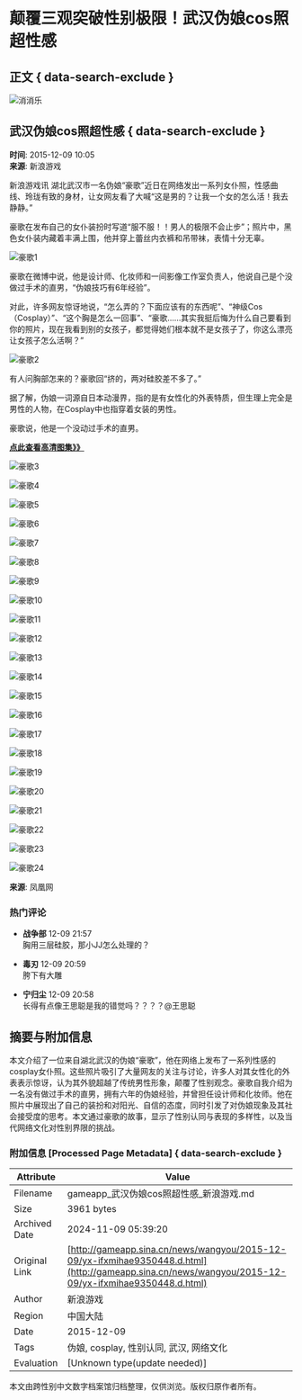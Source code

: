 # 颠覆三观突破性别极限！武汉伪娘cos照超性感

## 正文 { data-search-exclude }


![消消乐](https://n.sinaimg.cn/games/crawl/740/w640h100/20190410/U3LI-hvntnkq0689128.jpg)

## 武汉伪娘cos照超性感 { data-search-exclude }

**时间**: 2015-12-09 10:05  
**来源**: 新浪游戏

新浪游戏讯 湖北武汉市一名伪娘“豪歌”近日在网络发出一系列女仆照，性感曲线、玲珑有致的身材，让女网友看了大喊“这是男的？让我一个女的怎么活！我去静静。”

豪歌在发布自己的女仆装扮时写道“服不服！！男人的极限不会止步”；照片中，黑色女仆装内藏着丰满上围，他并穿上蕾丝内衣裤和吊带袜，表情十分无辜。

![豪歌1](http://n.sinaimg.cn/games/transform/20151209/e_EC-fxmifzc0917696.jpg)

豪歌在微博中说，他是设计师、化妆师和一间影像工作室负责人，他说自己是个没做过手术的直男，“伪娘技巧有6年经验”。

对此，许多网友惊讶地说，“怎么弄的？下面应该有的东西呢”、“神级Cos（Cosplay）”、“这个胸是怎么一回事”、“豪歌……其实我挺后悔为什么自己要看到你的照片，现在我看到别的女孩子，都觉得她们根本就不是女孩子了，你这么漂亮让女孩子怎么活啊？”

![豪歌2](http://n.sinaimg.cn/games/transform/20151209/kb22-fxmifzc0918182.jpg)

有人问胸部怎来的？豪歌回“挤的，两对硅胶差不多了。”

据了解，伪娘一词源自日本动漫界，指的是有女性化的外表特质，但生理上完全是男性的人物，在Cosplay中也指穿着女装的男性。

豪歌说，他是一个没动过手术的直男。

**[点此查看高清图集》》](http://photo.sina.cn/album?vt=4&ch=21&sid=1844&aid=361352)**

![豪歌3](http://www.sinaimg.cn/dy/slidenews/21_img/2015_50/1844_4690888_584980.jpg)

![豪歌4](http://www.sinaimg.cn/dy/slidenews/21_img/2015_50/1844_4690904_812411.jpg)

![豪歌5](http://www.sinaimg.cn/dy/slidenews/21_img/2015_50/1844_4690913_749352.jpg)

![豪歌6](http://www.sinaimg.cn/dy/slidenews/21_img/2015_50/1844_4690900_319986.jpg)

![豪歌7](http://www.sinaimg.cn/dy/slidenews/21_img/2015_50/1844_4690916_611549.jpg)

![豪歌8](http://www.sinaimg.cn/dy/slidenews/21_img/2015_50/1844_4690905_222477.jpg)

![豪歌9](http://www.sinaimg.cn/dy/slidenews/21_img/2015_50/1844_4690906_622011.jpg)

![豪歌10](http://www.sinaimg.cn/dy/slidenews/21_img/2015_50/1844_4690898_532290.jpg)

![豪歌11](http://www.sinaimg.cn/dy/slidenews/21_img/2015_50/1844_4690908_129873.jpg)

![豪歌12](http://www.sinaimg.cn/dy/slidenews/21_img/2015_50/1844_4690895_585139.jpg)

![豪歌13](http://www.sinaimg.cn/dy/slidenews/21_img/2015_50/1844_4690902_226113.jpg)

![豪歌14](http://www.sinaimg.cn/dy/slidenews/21_img/2015_50/1844_4690912_987315.jpg)

![豪歌15](http://www.sinaimg.cn/dy/slidenews/21_img/2015_50/1844_4690891_901865.jpg)

![豪歌16](http://www.sinaimg.cn/dy/slidenews/21_img/2015_50/1844_4690907_623275.jpg)

![豪歌17](http://www.sinaimg.cn/dy/slidenews/21_img/2015_50/1844_4690893_765294.jpg)

![豪歌18](http://www.sinaimg.cn/dy/slidenews/21_img/2015_50/1844_4690909_284014.jpg)

![豪歌19](http://www.sinaimg.cn/dy/slidenews/21_img/2015_50/1844_4690910_240010.jpg)

![豪歌20](http://www.sinaimg.cn/dy/slidenews/21_img/2015_50/1844_4690914_135808.jpg)

![豪歌21](http://www.sinaimg.cn/dy/slidenews/21_img/2015_50/1844_4690915_687043.jpg)

![豪歌22](http://www.sinaimg.cn/dy/slidenews/21_img/2015_50/1844_4690917_999492.jpg)

![豪歌23](http://www.sinaimg.cn/dy/slidenews/21_img/2015_50/1844_4690918_608719.jpg)

![豪歌24](http://www.sinaimg.cn/dy/slidenews/21_img/2015_50/1844_4690922_727180.jpg)

**来源**: 凤凰网

### 热门评论
- **战争部** 12-09 21:57  
  胸用三层硅胶，那小JJ怎么处理的？
  
- **毒刃** 12-09 20:59  
  胯下有大雕
  
- **宁归尘** 12-09 20:58  
  长得有点像王思聪是我的错觉吗？？？？@王思聪

## 摘要与附加信息

<!-- tcd_abstract -->
本文介绍了一位来自湖北武汉的伪娘“豪歌”，他在网络上发布了一系列性感的cosplay女仆照。这些照片吸引了大量网友的关注与讨论，许多人对其女性化的外表表示惊讶，认为其外貌超越了传统男性形象，颠覆了性别观念。豪歌自我介绍为一名没有做过手术的直男，拥有六年的伪娘经验，并曾担任设计师和化妆师。他在照片中展现出了自己的装扮和对阳光、自信的态度，同时引发了对伪娘现象及其社会接受度的思考。本文通过豪歌的故事，显示了性别认同与表现的多样性，以及当代网络文化对性别界限的挑战。
<!-- tcd_abstract_end -->

### 附加信息 [Processed Page Metadata] { data-search-exclude }

| Attribute       | Value                                  |
|-----------------|----------------------------------------|
| Filename        | gameapp_武汉伪娘cos照超性感_新浪游戏.md                             |
| Size            | 3961 bytes                           |
| Archived Date   | 2024-11-09 05:39:20                             |
| Original Link   | [http://gameapp.sina.cn/news/wangyou/2015-12-09/yx-ifxmihae9350448.d.html](http://gameapp.sina.cn/news/wangyou/2015-12-09/yx-ifxmihae9350448.d.html)                       |
| Author          | 新浪游戏                               |
| Region          | 中国大陆                               |
| Date            | 2015-12-09                                 |
| Tags            | 伪娘, cosplay, 性别认同, 武汉, 网络文化                                 |
| Evaluation            | [Unknown type(update needed)]                                 |
<!-- tcd_table_end -->

本文由跨性别中文数字档案馆归档整理，仅供浏览。版权归原作者所有。
